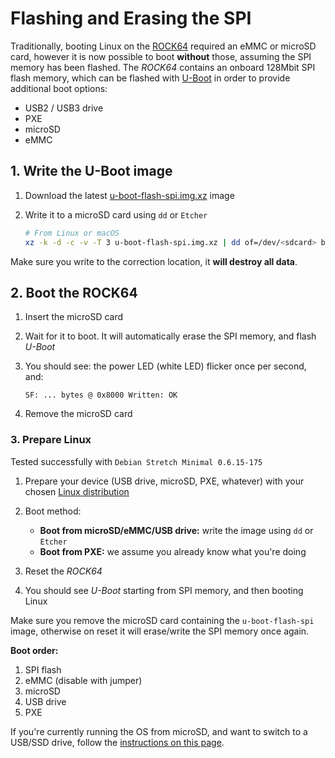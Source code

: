 # Flashing and Erasing the SPI

Traditionally, booting Linux on the [ROCK64](http://wiki.pine64.org/index.php/ROCK64_Main_Page) required an eMMC or microSD card, however it is now possible to boot **without** those, assuming the SPI memory has been flashed. The _ROCK64_ contains an onboard 128Mbit SPI flash memory, which can be flashed with [U-Boot](https://github.com/ayufan-rock64/linux-u-boot) in order to provide additional boot options:

* USB2 / USB3 drive
* PXE
* microSD
* eMMC

## 1. Write the U-Boot image

1. Download the latest [u-boot-flash-spi.img.xz](https://github.com/ayufan-rock64/linux-build/releases) image
2. Write it to a microSD card using `dd` or `Etcher`

    ```bash
    # From Linux or macOS
    xz -k -d -c -v -T 3 u-boot-flash-spi.img.xz | dd of=/dev/<sdcard> bs=1M
    ```

Make sure you write to the correction location, it **will destroy all data**.

## 2. Boot the ROCK64

1. Insert the microSD card
2. Wait for it to boot. It will automatically erase the SPI memory, and flash _U-Boot_
3. You should see: the power LED (white LED) flicker once per second, and:

    ```
    SF: ... bytes @ 0x8000 Written: OK
    ```

4. Remove the microSD card

### 3. Prepare Linux

Tested successfully with `Debian Stretch Minimal 0.6.15-175`

1. Prepare your device (USB drive, microSD, PXE, whatever) with your chosen [Linux distribution](http://wiki.pine64.org/index.php/ROCK64_Software_Release)
2. Boot method:

    * **Boot from microSD/eMMC/USB drive:** write the image using `dd` or `Etcher`
    * **Boot from PXE:** we assume you already know what you're doing

3. Reset the _ROCK64_
4. You should see _U-Boot_ starting from SPI memory, and then booting Linux

Make sure you remove the microSD card containing the `u-boot-flash-spi` image, otherwise on reset it will erase/write the SPI memory once again.

**Boot order:**

1. SPI flash
2. eMMC (disable with jumper)
3. microSD
4. USB drive
5. PXE

If you're currently running the OS from microSD, and want to switch to a USB/SSD drive, follow the [instructions on this page](https://forum.pine64.org/showthread.php?tid=4971).
